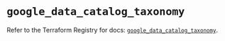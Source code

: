 # `google_data_catalog_taxonomy`

Refer to the Terraform Registry for docs: [`google_data_catalog_taxonomy`](https://registry.terraform.io/providers/hashicorp/google/6.27.0/docs/resources/data_catalog_taxonomy).
